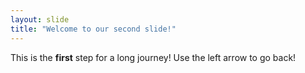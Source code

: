 ```yaml
---
layout: slide
title: "Welcome to our second slide!"
---
```

This is the **first** step for a long journey!
Use the left arrow to go back!
